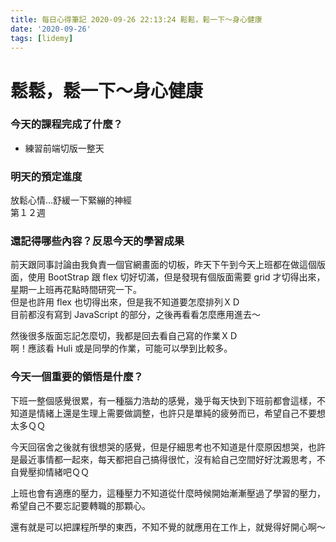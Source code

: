 ```yaml
---
title: 每日心得筆記 2020-09-26 22:13:24 鬆鬆，鬆一下～身心健康
date: '2020-09-26'
tags: [lidemy]
---
```


# 鬆鬆，鬆一下～身心健康

### 今天的課程完成了什麼？

- 練習前端切版一整天

### 明天的預定進度

放鬆心情...舒緩一下緊繃的神經  
第１２週

### 還記得哪些內容？反思今天的學習成果

前天跟同事討論由我負責一個官網畫面的切板，昨天下午到今天上班都在做這個版面，使用 BootStrap 跟 flex 切好切滿，但是發現有個版面需要 grid 才切得出來，星期一上班再花點時間研究一下。  
但是也許用 flex 也切得出來，但是我不知道要怎麼排列ＸＤ  
目前都沒有寫到 JavaScript 的部分，之後再看看怎麼應用進去～

然後很多版面忘記怎麼切，我都是回去看自己寫的作業ＸＤ  
啊！應該看 Huli 或是同學的作業，可能可以學到比較多。

### 今天一個重要的領悟是什麼？

下班一整個感覺很累，有一種腦力浩劫的感覺，幾乎每天快到下班前都會這樣，不知道是情緒上還是生理上需要做調整，也許只是單純的疲勞而已，希望自己不要想太多ＱＱ

今天回宿舍之後就有很想哭的感覺，但是仔細思考也不知道是什麼原因想哭，也許是最近事情都一起來，每天都把自己搞得很忙，沒有給自己空間好好沈澱思考，不自覺壓抑情緒吧ＱＱ

上班也會有適應的壓力，這種壓力不知道從什麼時候開始漸漸壓過了學習的壓力，希望自己不要忘記要轉職的那顆心。

還有就是可以把課程所學的東西，不知不覺的就應用在工作上，就覺得好開心啊～
